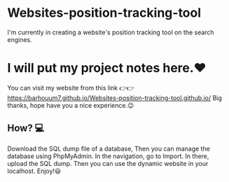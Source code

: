 # Websites-position-tracking-tool
I'm currently in creating a website's position tracking tool on the search engines.
# I will put my project notes here.❤
You can visit my website from this link 👉👉 https://barhouum7.github.io/Websites-position-tracking-tool.github.io/ Big thanks, hope have you a nice experience.😉
  ## How? 💻
  Download the SQL dump file of a database, Then you can manage the database using PhpMyAdmin.
  In the navigation, go to Import. In there, upload the SQL dump.
  Then you can use the dynamic website in your localhost. Enjoy!😃
